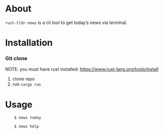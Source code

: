 # About

`rust-tldr-news` is a cli tool to get today’s news via terminal.

# Installation

### Git clone
NOTE: you must have rust installed: https://www.rust-lang.org/tools/install

1. clone repo
2. run `cargo run`

# Usage

```
    $ news today
```

```
    $ news help
```
